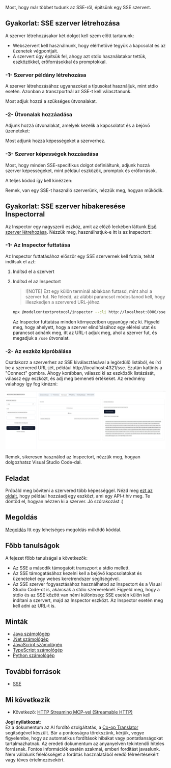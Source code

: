 <!--
CO_OP_TRANSLATOR_METADATA:
{
  "original_hash": "d90ca3d326c48fab2ac0ebd3a9876f59",
  "translation_date": "2025-07-13T20:00:24+00:00",
  "source_file": "03-GettingStarted/05-sse-server/README.md",
  "language_code": "hu"
}
-->
Most, hogy már többet tudunk az SSE-ről, építsünk egy SSE szervert.

## Gyakorlat: SSE szerver létrehozása

A szerver létrehozásakor két dolgot kell szem előtt tartanunk:

- Webszervert kell használnunk, hogy elérhetővé tegyük a kapcsolat és az üzenetek végpontjait.
- A szervert úgy építsük fel, ahogy azt stdio használatakor tettük, eszközökkel, erőforrásokkal és promptokkal.

### -1- Szerver példány létrehozása

A szerver létrehozásához ugyanazokat a típusokat használjuk, mint stdio esetén. Azonban a transzportnál az SSE-t kell választanunk.

Most adjuk hozzá a szükséges útvonalakat.

### -2- Útvonalak hozzáadása

Adjunk hozzá útvonalakat, amelyek kezelik a kapcsolatot és a bejövő üzeneteket:

Most adjunk hozzá képességeket a szerverhez.

### -3- Szerver képességek hozzáadása

Most, hogy minden SSE-specifikus dolgot definiáltunk, adjunk hozzá szerver képességeket, mint például eszközök, promptok és erőforrások.

A teljes kódod így kell kinézzen:

Remek, van egy SSE-t használó szerverünk, nézzük meg, hogyan működik.

## Gyakorlat: SSE szerver hibakeresése Inspectorral

Az Inspector egy nagyszerű eszköz, amit az előző leckében láttunk [Első szerver létrehozása](/03-GettingStarted/01-first-server/README.md). Nézzük meg, használhatjuk-e itt is az Inspectort:

### -1- Az Inspector futtatása

Az Inspector futtatásához először egy SSE szervernek kell futnia, tehát indítsuk el azt:

1. Indítsd el a szervert

1. Indítsd el az Inspectort

    > ![NOTE]
    > Ezt egy külön terminál ablakban futtasd, mint ahol a szerver fut. Ne feledd, az alábbi parancsot módosítanod kell, hogy illeszkedjen a szervered URL-jéhez.

    ```sh
    npx @modelcontextprotocol/inspector --cli http://localhost:8000/sse --method tools/list
    ```

    Az Inspector futtatása minden környezetben ugyanúgy néz ki. Figyeld meg, hogy ahelyett, hogy a szerver elindításához egy elérési utat és parancsot adnánk meg, itt az URL-t adjuk meg, ahol a szerver fut, és megadjuk a `/sse` útvonalat.

### -2- Az eszköz kipróbálása

Csatlakozz a szerverhez az SSE kiválasztásával a legördülő listából, és írd be a szervered URL-jét, például http://localhost:4321/sse. Ezután kattints a "Connect" gombra. Ahogy korábban, válaszd ki az eszközök listázását, válassz egy eszközt, és adj meg bemeneti értékeket. Az eredmény valahogy így fog kinézni:

![SSE szerver fut az Inspectorban](../../../../translated_images/sse-inspector.d86628cc597b8fae807a31d3d6837842f5f9ee1bcc6101013fa0c709c96029ad.hu.png)

Remek, sikeresen használod az Inspectort, nézzük meg, hogyan dolgozhatsz Visual Studio Code-dal.

## Feladat

Próbáld meg bővíteni a szervered több képességgel. Nézd meg [ezt az oldalt](https://api.chucknorris.io/), hogy például hozzáadj egy eszközt, ami egy API-t hív meg. Te döntöd el, hogyan nézzen ki a szerver. Jó szórakozást :)

## Megoldás

[Megoldás](./solution/README.md) Itt egy lehetséges megoldás működő kóddal.

## Főbb tanulságok

A fejezet főbb tanulságai a következők:

- Az SSE a második támogatott transzport a stdio mellett.
- Az SSE támogatásához kezelni kell a bejövő kapcsolatokat és üzeneteket egy webes keretrendszer segítségével.
- Az SSE szerver fogyasztásához használhatod az Inspectort és a Visual Studio Code-ot is, akárcsak a stdio szervereknél. Figyeld meg, hogy a stdio és az SSE között van némi különbség: SSE esetén külön kell indítani a szervert, majd az Inspector eszközt. Az Inspector esetén meg kell adni az URL-t is.

## Minták

- [Java számológép](../samples/java/calculator/README.md)
- [.Net számológép](../../../../03-GettingStarted/samples/csharp)
- [JavaScript számológép](../samples/javascript/README.md)
- [TypeScript számológép](../samples/typescript/README.md)
- [Python számológép](../../../../03-GettingStarted/samples/python)

## További források

- [SSE](https://developer.mozilla.org/en-US/docs/Web/API/Server-sent_events)

## Mi következik

- Következő: [HTTP Streaming MCP-vel (Streamable HTTP)](../06-http-streaming/README.md)

**Jogi nyilatkozat**:  
Ez a dokumentum az AI fordító szolgáltatás, a [Co-op Translator](https://github.com/Azure/co-op-translator) segítségével készült. Bár a pontosságra törekszünk, kérjük, vegye figyelembe, hogy az automatikus fordítások hibákat vagy pontatlanságokat tartalmazhatnak. Az eredeti dokumentum az anyanyelvén tekintendő hiteles forrásnak. Fontos információk esetén szakmai, emberi fordítást javaslunk. Nem vállalunk felelősséget a fordítás használatából eredő félreértésekért vagy téves értelmezésekért.